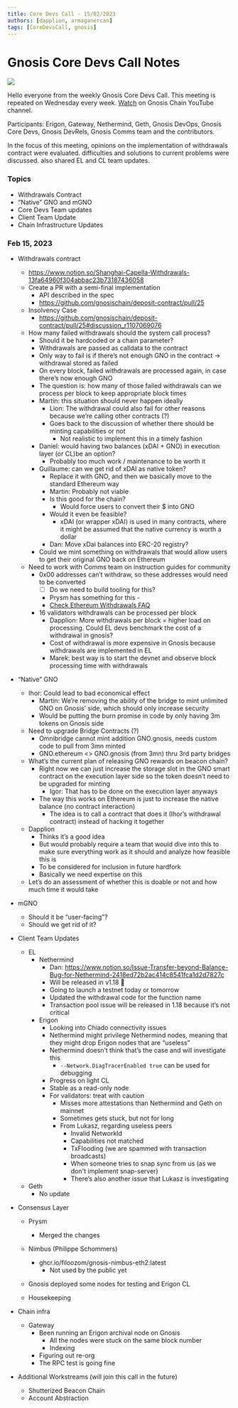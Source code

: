 ```yaml
---
title: Core Devs Call - 15/02/2023
authors: [dapplion, armaganercan]
tags: [CoreDevsCall, gnosis]
---
```


# Gnosis Core Devs Call Notes

![](https://i.imgur.com/hPdq9m8.png)

Hello everyone from the weekly Gnosis Core Devs Call. This meeting is repeated on Wednesday every week. [Watch](https://youtu.be/HjY2YjWolEY) on Gnosis Chain YouTube channel. ‍

Participants: Erigon, Gateway, Nethermind, Geth, Gnosis DevOps, Gnosis Core Devs, Gnosis DevRels, Gnosis Comms team and the contributors.

In the focus of this meeting, opinions on the implementation of withdrawals contract were evaluated. difficulties and solutions to current problems were discussed. also shared EL and CL team updates.

### Topics 

* Withdrawals Contract
* “Native” GNO and mGNO
* Core Devs Team updates
* Client Team Update
* Chain Infrastructure Updates

### Feb 15, 2023

* Withdrawals contract
  * https://www.notion.so/Shanghai-Capella-Withdrawals-13fa64960f304abbac23b73187436058
  * Create a PR with a semi-final implementation
    * API described in the spec
    * https://github.com/gnosischain/deposit-contract/pull/25
  * Insolvency Case
    * https://github.com/gnosischain/deposit-contract/pull/25#discussion_r1107069076
   * How many failed withdrawals should the system call process?
     * Should it be hardcoded or a chain parameter?
     * Withdrawals are passed as calldata to the contract
     * Only way to fail is if there’s not enough GNO in the contract -> withdrawal stored as failed
     * On every block, failed withdrawals are processed again, in case there’s now enough GNO
     * The question is: how many of those failed withdrawals can we process per block to keep appropriate block times
     * Martin: this situation should never happen ideally
       * Lion: The withdrawal could also fail for other reasons because we’re calling other contracts (?)
       * Goes back to the discussion of whether there should be minting capabilities or not
         * Not realistic to implement this in a timely fashion
     * Daniel: would having two balances (xDAI + GNO) in execution layer (or CL)be an option?
       * Probably too much work / maintenance to be worth it
     * Guillaume: can we get rid of xDAI as native token? 
       * Replace it with GNO, and then we basically move to the standard Ethereum way
       * Martin: Probably not viable
       * Is this good for the chain?
         * Would force users to convert their $ into GNO
       * Would it even be feasible?
         * xDAI (or wrapper xDAI) is used in many contracts, where it might be assumed that the native currency is worth a dollar
       * Dan: Move xDai balances into ERC-20 registry?
     * Could we mint something on withdrawals that would allow users to get their original GNO back on Ethereum
  * Need to work with Comms team on instruction guides for community
    * 0x00 addresses can’t withdraw, so these addresses would need to be converted
      * [ ] Do we need to build tooling for this?
      * Prysm has something for this -                         
      * [Check Ethereum Withdrawals FAQ](https://notes.ethereum.org/@launchpad/withdrawals-faq ) 
    * 16 validators withdrawals can be processed per block
      * Dapplion: More withdrawals per block = higher load on processing. Could EL devs benchmark the cost of a withdrawal in gnosis?
      * Cost of withdrawal is more expensive in Gnosis because withdrawals are implemented in EL
      * Marek: best way is to start the devnet and observe block processing time with withdrawals
* “Native” GNO

   * Ihor: Could lead to bad economical effect
      * Martin: We’re removing the ability of the bridge to mint unlimited GNO on Gnosis’ side, which should only increase security
     * Would be putting the burn promise in code by only having 3m tokens on Gnosis side
   * Need to upgrade Bridge Contracts (?)
     * Omnibridge cannot mint addition GNO.gnosis, needs custom code to pull from 3mn minted
     * GNO.ethereum &lt;&gt; GNO.gnosis (from 3mn) thru 3rd party bridges
   * What’s the current plan of releasing GNO rewards on beacon chain?
     * Right now we can just increase the storage slot in the GNO smart contract on the execution layer side so the token doesn’t need to be upgraded for minting
       * Igor: That has to be done on the execution layer anyways
     * The way this works on Ethereum is just to increase the native balance (no contract interaction)
       * The idea is to call a contract that does it (Ihor’s withdrawal contract) instead of hacking it together
  * Dapplion
    * Thinks it’s a good idea
    * But would probably require a team that would dive into this to make sure everything work as it should and analyze how feasible this is
    * To be considered for inclusion in future hardfork
    * Basically we need expertise on this
  * Let’s do an assessment of whether this is doable or not and how much time it would take
* mGNO
  * Should it be “user-facing”?
  * Should we get rid of it?
* Client Team Updates
  * EL
    * Nethermind
      * Dan: https://www.notion.so/Issue-Transfer-beyond-Balance-Bug-for-Nethermind-2418ed72b2ac414c8541fca1d2d7827c 
      * Will be released in v1.18 🥳
      * Going to launch a testnet today or tomorrow
      * Updated the withdrawal code for the function name
      * Transaction pool issue will be released in 1.18 because it’s not critical
    * Erigon
      * Looking into Chiado connectivity issues
      * Nethermind might privilege Nethermind nodes, meaning that they might drop Erigon nodes that are “useless”
      * Nethermind doesn’t think that’s the case and will investigate this
        * `--Network.DiagTracerEnabled true` can be used for debugging
      * Progress on light CL
      * Stable as a read-only node
      * For validators: treat with caution
        * Misses more attestations than Nethermind and Geth on mainnet
        * Sometimes gets stuck, but not for long
        * From Lukasz, regarding useless peers
          * Invalid NetworkId
          * Capabilities not matched
          * TxFlooding (we are spammed with transaction broadcasts)
          * When someone tries to snap sync from us (as we don't implement snap-server)
          * There’s also another issue that Lukasz is investigating
  * Geth
    * No update
* Consensus Layer
   * Prysm
     * Merged the changes
 
   * Nimbus (Philippe Schommers) 
     * ghcr.io/filoozom/gnosis-nimbus-eth2:latest
       * Not used by the public yet
    * Gnosis deployed some nodes for testing and Erigon CL
  * Housekeeping
* Chain infra
   * Gateway
     * Been running an Erigon archival node on Gnosis
       * All the nodes were stuck on the same block number
       * Indexing
     * Figuring out re-org
     * The RPC test is going fine
 * Additional Workstreams (will join this call in the future)
   * Shutterized Beacon Chain
   * Account Abstraction
